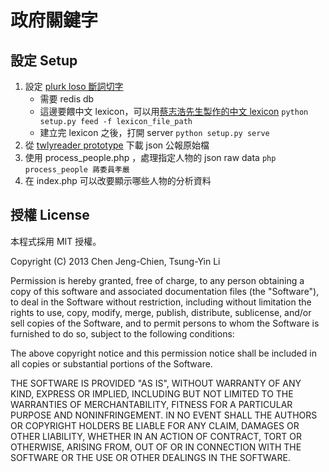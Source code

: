 政府關鍵字
========
設定 Setup
------
1. 設定 [plurk loso 斷詞切字](https://github.com/Plurk/loso) 
    * 需要 redis db
    * 這邊要餵中文 lexicon，可以用[蔡志浩先生製作的中文 lexicon](http://technology.chtsai.org/wordlist/) `python setup.py feed -f lexicon_file_path`
    * 建立完 lexicon 之後，打開 server  `python setup.py serve`
2. 從 [twlyreader prototype](https://github.com/g0v/twlyreader-prototype) 下載  json 公報原始檔
3. 使用 process_people.php ，處理指定人物的 json raw data `php process_people 蔣委員孝嚴`
4. 在 index.php 可以改要顯示哪些人物的分析資料

授權 License
------
本程式採用 MIT 授權。

Copyright (C) 2013 Chen Jeng-Chien, Tsung-Yin Li

Permission is hereby granted, free of charge, to any person obtaining a copy of this software and associated documentation files (the "Software"), to deal in the Software without restriction, including without limitation the rights to use, copy, modify, merge, publish, distribute, sublicense, and/or sell copies of the Software, and to permit persons to whom the Software is furnished to do so, subject to the following conditions:

The above copyright notice and this permission notice shall be included in all copies or substantial portions of the Software.

THE SOFTWARE IS PROVIDED "AS IS", WITHOUT WARRANTY OF ANY KIND, EXPRESS OR IMPLIED, INCLUDING BUT NOT LIMITED TO THE WARRANTIES OF MERCHANTABILITY, FITNESS FOR A PARTICULAR PURPOSE AND NONINFRINGEMENT. IN NO EVENT SHALL THE AUTHORS OR COPYRIGHT HOLDERS BE LIABLE FOR ANY CLAIM, DAMAGES OR OTHER LIABILITY, WHETHER IN AN ACTION OF CONTRACT, TORT OR OTHERWISE, ARISING FROM, OUT OF OR IN CONNECTION WITH THE SOFTWARE OR THE USE OR OTHER DEALINGS IN THE SOFTWARE.